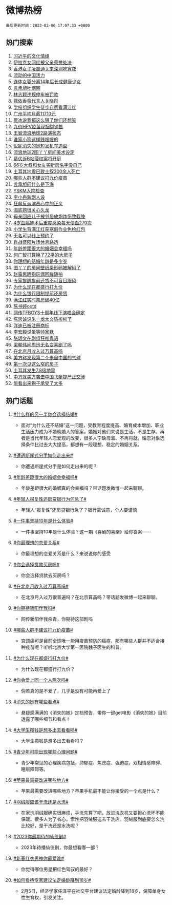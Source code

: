 # 微博热榜

`最后更新时间：2023-02-06 17:07:33 +0800`

## 热门搜索

1. [习近平的文化情缘](https://m.weibo.cn/search?containerid=100103type%3D1%26t%3D10%26q%3D%23%E4%B9%A0%E8%BF%91%E5%B9%B3%E7%9A%84%E6%96%87%E5%8C%96%E6%83%85%E7%BC%98%23&stream_entry_id=51&isnewpage=1&extparam=seat%3D1%26stream_entry_id%3D51%26filter_type%3Drealtimehot%26c_type%3D51%26dgr%3D0%26cate%3D10103%26pos%3D0%26display_time%3D1675674451%26pre_seqid%3D167567445171503134695&luicode=10000011&lfid=106003type%253D25%2526t%253D3%2526disable_hot%253D1%2526filter_type%253Drealtimehot)
1. [伊拉克女网红被父亲荣誉处决](https://m.weibo.cn/search?containerid=100103type%3D1%26t%3D10%26q%3D%23%E4%BC%8A%E6%8B%89%E5%85%8B%E5%A5%B3%E7%BD%91%E7%BA%A2%E8%A2%AB%E7%88%B6%E4%BA%B2%E8%8D%A3%E8%AA%89%E5%A4%84%E5%86%B3%23&stream_entry_id=31&isnewpage=1&extparam=seat%3D1%26filter_type%3Drealtimehot%26q%3D%2523%25E4%25BC%258A%25E6%258B%2589%25E5%2585%258B%25E5%25A5%25B3%25E7%25BD%2591%25E7%25BA%25A2%25E8%25A2%25AB%25E7%2588%25B6%25E4%25BA%25B2%25E8%258D%25A3%25E8%25AA%2589%25E5%25A4%2584%25E5%2586%25B3%2523%26dgr%3D0%26stream_entry_id%3D31%26band_rank%3D1%26flag%3D1%26realpos%3D1%26c_type%3D31%26cate%3D5001%26pos%3D0%26lcate%3D5001%26display_time%3D1675674451%26pre_seqid%3D167567445171503134695&luicode=10000011&lfid=106003type%253D25%2526t%253D3%2526disable_hot%253D1%2526filter_type%253Drealtimehot)
1. [香港女子凌晨通关来深圳吃宵夜](https://m.weibo.cn/search?containerid=100103type%3D1%26t%3D10%26q%3D%23%E9%A6%99%E6%B8%AF%E5%A5%B3%E5%AD%90%E5%87%8C%E6%99%A8%E9%80%9A%E5%85%B3%E6%9D%A5%E6%B7%B1%E5%9C%B3%E5%90%83%E5%AE%B5%E5%A4%9C%23&stream_entry_id=31&isnewpage=1&extparam=seat%3D1%26filter_type%3Drealtimehot%26q%3D%2523%25E9%25A6%2599%25E6%25B8%25AF%25E5%25A5%25B3%25E5%25AD%2590%25E5%2587%258C%25E6%2599%25A8%25E9%2580%259A%25E5%2585%25B3%25E6%259D%25A5%25E6%25B7%25B1%25E5%259C%25B3%25E5%2590%2583%25E5%25AE%25B5%25E5%25A4%259C%2523%26dgr%3D0%26stream_entry_id%3D31%26band_rank%3D2%26flag%3D1%26realpos%3D2%26c_type%3D31%26cate%3D5001%26pos%3D1%26lcate%3D5001%26display_time%3D1675674451%26pre_seqid%3D167567445171503134695&luicode=10000011&lfid=106003type%253D25%2526t%253D3%2526disable_hot%253D1%2526filter_type%253Drealtimehot)
1. [流动的中国活力](https://m.weibo.cn/search?containerid=100103type%3D1%26t%3D10%26q%3D%23%E6%B5%81%E5%8A%A8%E7%9A%84%E4%B8%AD%E5%9B%BD%E6%B4%BB%E5%8A%9B%23&stream_entry_id=31&isnewpage=1&extparam=seat%3D1%26filter_type%3Drealtimehot%26q%3D%2523%25E6%25B5%2581%25E5%258A%25A8%25E7%259A%2584%25E4%25B8%25AD%25E5%259B%25BD%25E6%25B4%25BB%25E5%258A%259B%2523%26dgr%3D0%26stream_entry_id%3D31%26band_rank%3D3%26flag%3D1%26realpos%3D3%26c_type%3D31%26cate%3D5001%26pos%3D2%26lcate%3D5001%26display_time%3D1675674451%26pre_seqid%3D167567445171503134695&luicode=10000011&lfid=106003type%253D25%2526t%253D3%2526disable_hot%253D1%2526filter_type%253Drealtimehot)
1. [连体女婴分离14年后长成健康少女](https://m.weibo.cn/search?containerid=100103type%3D1%26t%3D10%26q%3D%23%E8%BF%9E%E4%BD%93%E5%A5%B3%E5%A9%B4%E5%88%86%E7%A6%BB14%E5%B9%B4%E5%90%8E%E9%95%BF%E6%88%90%E5%81%A5%E5%BA%B7%E5%B0%91%E5%A5%B3%23&stream_entry_id=31&isnewpage=1&extparam=seat%3D1%26filter_type%3Drealtimehot%26q%3D%2523%25E8%25BF%259E%25E4%25BD%2593%25E5%25A5%25B3%25E5%25A9%25B4%25E5%2588%2586%25E7%25A6%25BB14%25E5%25B9%25B4%25E5%2590%258E%25E9%2595%25BF%25E6%2588%2590%25E5%2581%25A5%25E5%25BA%25B7%25E5%25B0%2591%25E5%25A5%25B3%2523%26dgr%3D0%26stream_entry_id%3D31%26band_rank%3D4%26flag%3D2%26realpos%3D4%26c_type%3D31%26cate%3D5001%26pos%3D3%26lcate%3D5001%26display_time%3D1675674451%26pre_seqid%3D167567445171503134695&luicode=10000011&lfid=106003type%253D25%2526t%253D3%2526disable_hot%253D1%2526filter_type%253Drealtimehot)
1. [言承旭吐烟圈](https://m.weibo.cn/search?containerid=100103type%3D1%26t%3D10%26q%3D%23%E8%A8%80%E6%89%BF%E6%97%AD%E5%90%90%E7%83%9F%E5%9C%88%23&stream_entry_id=31&isnewpage=1&extparam=seat%3D1%26filter_type%3Drealtimehot%26q%3D%2523%25E8%25A8%2580%25E6%2589%25BF%25E6%2597%25AD%25E5%2590%2590%25E7%2583%259F%25E5%259C%2588%2523%26dgr%3D0%26stream_entry_id%3D31%26band_rank%3D5%26flag%3D1%26realpos%3D5%26c_type%3D31%26cate%3D5001%26pos%3D4%26lcate%3D5001%26display_time%3D1675674451%26pre_seqid%3D167567445171503134695&luicode=10000011&lfid=106003type%253D25%2526t%253D3%2526disable_hot%253D1%2526filter_type%253Drealtimehot)
1. [林志颖违规停车被罚款](https://m.weibo.cn/search?containerid=100103type%3D1%26t%3D10%26q%3D%23%E6%9E%97%E5%BF%97%E9%A2%96%E8%BF%9D%E8%A7%84%E5%81%9C%E8%BD%A6%E8%A2%AB%E7%BD%9A%E6%AC%BE%23&stream_entry_id=31&isnewpage=1&extparam=seat%3D1%26filter_type%3Drealtimehot%26q%3D%2523%25E6%259E%2597%25E5%25BF%2597%25E9%25A2%2596%25E8%25BF%259D%25E8%25A7%2584%25E5%2581%259C%25E8%25BD%25A6%25E8%25A2%25AB%25E7%25BD%259A%25E6%25AC%25BE%2523%26dgr%3D0%26stream_entry_id%3D31%26band_rank%3D6%26flag%3D2%26realpos%3D6%26c_type%3D31%26cate%3D5001%26pos%3D5%26lcate%3D5001%26display_time%3D1675674451%26pre_seqid%3D167567445171503134695&luicode=10000011&lfid=106003type%253D25%2526t%253D3%2526disable_hot%253D1%2526filter_type%253Drealtimehot)
1. [蔻依香氛代言人关晓彤](https://m.weibo.cn/search?containerid=100103type%3D1%26t%3D10%26q%3D%23%E8%94%BB%E4%BE%9D%E9%A6%99%E6%B0%9B%E4%BB%A3%E8%A8%80%E4%BA%BA%E5%85%B3%E6%99%93%E5%BD%A4%23&stream_entry_id=31&isnewpage=1&extparam=seat%3D1%26filter_type%3Drealtimehot%26adid%3D179629%26q%3D%2523%25E8%2594%25BB%25E4%25BE%259D%25E9%25A6%2599%25E6%25B0%259B%25E4%25BB%25A3%25E8%25A8%2580%25E4%25BA%25BA%25E5%2585%25B3%25E6%2599%2593%25E5%25BD%25A4%2523%26dgr%3D0%26stream_entry_id%3D31%26band_rank%3D7%26topic_ad%3D1%26c_type%3D31%26cate%3D5001%26pos%3D6%26lcate%3D5001%26display_time%3D1675674451%26pre_seqid%3D167567445171503134695&luicode=10000011&lfid=106003type%253D25%2526t%253D3%2526disable_hot%253D1%2526filter_type%253Drealtimehot)
1. [学校组织学生徒步自费看满江红](https://m.weibo.cn/search?containerid=100103type%3D1%26t%3D10%26q%3D%23%E5%AD%A6%E6%A0%A1%E7%BB%84%E7%BB%87%E5%AD%A6%E7%94%9F%E5%BE%92%E6%AD%A5%E8%87%AA%E8%B4%B9%E7%9C%8B%E6%BB%A1%E6%B1%9F%E7%BA%A2%23&stream_entry_id=31&isnewpage=1&extparam=seat%3D1%26filter_type%3Drealtimehot%26q%3D%2523%25E5%25AD%25A6%25E6%25A0%25A1%25E7%25BB%2584%25E7%25BB%2587%25E5%25AD%25A6%25E7%2594%259F%25E5%25BE%2592%25E6%25AD%25A5%25E8%2587%25AA%25E8%25B4%25B9%25E7%259C%258B%25E6%25BB%25A1%25E6%25B1%259F%25E7%25BA%25A2%2523%26dgr%3D0%26stream_entry_id%3D31%26band_rank%3D7%26flag%3D0%26realpos%3D7%26c_type%3D31%26cate%3D5001%26pos%3D7%26lcate%3D5001%26display_time%3D1675674451%26pre_seqid%3D167567445171503134695&luicode=10000011&lfid=106003type%253D25%2526t%253D3%2526disable_hot%253D1%2526filter_type%253Drealtimehot)
1. [广州平均月薪11710元](https://m.weibo.cn/search?containerid=100103type%3D1%26t%3D10%26q%3D%23%E5%B9%BF%E5%B7%9E%E5%B9%B3%E5%9D%87%E6%9C%88%E8%96%AA11710%E5%85%83%23&stream_entry_id=31&isnewpage=1&extparam=seat%3D1%26filter_type%3Drealtimehot%26q%3D%2523%25E5%25B9%25BF%25E5%25B7%259E%25E5%25B9%25B3%25E5%259D%2587%25E6%259C%2588%25E8%2596%25AA11710%25E5%2585%2583%2523%26dgr%3D0%26stream_entry_id%3D31%26band_rank%3D8%26flag%3D0%26realpos%3D8%26c_type%3D31%26cate%3D5001%26pos%3D8%26lcate%3D5001%26display_time%3D1675674451%26pre_seqid%3D167567445171503134695&luicode=10000011&lfid=106003type%253D25%2526t%253D3%2526disable_hot%253D1%2526filter_type%253Drealtimehot)
1. [贾冰说我都这么狠了你们还想笑](https://m.weibo.cn/search?containerid=100103type%3D1%26t%3D10%26q%3D%23%E8%B4%BE%E5%86%B0%E8%AF%B4%E6%88%91%E9%83%BD%E8%BF%99%E4%B9%88%E7%8B%A0%E4%BA%86%E4%BD%A0%E4%BB%AC%E8%BF%98%E6%83%B3%E7%AC%91%23&stream_entry_id=31&isnewpage=1&extparam=seat%3D1%26filter_type%3Drealtimehot%26q%3D%2523%25E8%25B4%25BE%25E5%2586%25B0%25E8%25AF%25B4%25E6%2588%2591%25E9%2583%25BD%25E8%25BF%2599%25E4%25B9%2588%25E7%258B%25A0%25E4%25BA%2586%25E4%25BD%25A0%25E4%25BB%25AC%25E8%25BF%2598%25E6%2583%25B3%25E7%25AC%2591%2523%26dgr%3D0%26stream_entry_id%3D31%26band_rank%3D9%26flag%3D0%26realpos%3D9%26c_type%3D31%26cate%3D5001%26pos%3D9%26lcate%3D5001%26display_time%3D1675674451%26pre_seqid%3D167567445171503134695&luicode=10000011&lfid=106003type%253D25%2526t%253D3%2526disable_hot%253D1%2526filter_type%253Drealtimehot)
1. [九价HPV疫苗现捆绑销售](https://m.weibo.cn/search?containerid=100103type%3D1%26t%3D10%26q%3D%23%E4%B9%9D%E4%BB%B7HPV%E7%96%AB%E8%8B%97%E7%8E%B0%E6%8D%86%E7%BB%91%E9%94%80%E5%94%AE%23&stream_entry_id=31&isnewpage=1&extparam=seat%3D1%26filter_type%3Drealtimehot%26q%3D%2523%25E4%25B9%259D%25E4%25BB%25B7HPV%25E7%2596%25AB%25E8%258B%2597%25E7%258E%25B0%25E6%258D%2586%25E7%25BB%2591%25E9%2594%2580%25E5%2594%25AE%2523%26dgr%3D0%26stream_entry_id%3D31%26band_rank%3D10%26flag%3D2%26realpos%3D10%26c_type%3D31%26cate%3D5001%26pos%3D10%26lcate%3D5001%26display_time%3D1675674451%26pre_seqid%3D167567445171503134695&luicode=10000011&lfid=106003type%253D25%2526t%253D3%2526disable_hot%253D1%2526filter_type%253Drealtimehot)
1. [王智流浪地球2路演状态](https://m.weibo.cn/search?containerid=100103type%3D1%26t%3D10%26q%3D%23%E7%8E%8B%E6%99%BA%E6%B5%81%E6%B5%AA%E5%9C%B0%E7%90%832%E8%B7%AF%E6%BC%94%E7%8A%B6%E6%80%81%23&stream_entry_id=31&isnewpage=1&extparam=seat%3D1%26filter_type%3Drealtimehot%26q%3D%2523%25E7%258E%258B%25E6%2599%25BA%25E6%25B5%2581%25E6%25B5%25AA%25E5%259C%25B0%25E7%2590%25832%25E8%25B7%25AF%25E6%25BC%2594%25E7%258A%25B6%25E6%2580%2581%2523%26dgr%3D0%26stream_entry_id%3D31%26band_rank%3D11%26flag%3D1%26realpos%3D11%26c_type%3D31%26cate%3D5001%26pos%3D11%26lcate%3D5001%26display_time%3D1675674451%26pre_seqid%3D167567445171503134695&luicode=10000011&lfid=106003type%253D25%2526t%253D3%2526disable_hot%253D1%2526filter_type%253Drealtimehot)
1. [谁家小狗这样贱嗖嗖的](https://m.weibo.cn/search?containerid=100103type%3D1%26t%3D10%26q%3D%23%E8%B0%81%E5%AE%B6%E5%B0%8F%E7%8B%97%E8%BF%99%E6%A0%B7%E8%B4%B1%E5%97%96%E5%97%96%E7%9A%84%23&stream_entry_id=31&isnewpage=1&extparam=seat%3D1%26filter_type%3Drealtimehot%26q%3D%2523%25E8%25B0%2581%25E5%25AE%25B6%25E5%25B0%258F%25E7%258B%2597%25E8%25BF%2599%25E6%25A0%25B7%25E8%25B4%25B1%25E5%2597%2596%25E5%2597%2596%25E7%259A%2584%2523%26dgr%3D0%26stream_entry_id%3D31%26band_rank%3D12%26flag%3D1%26realpos%3D12%26c_type%3D31%26cate%3D5001%26pos%3D12%26lcate%3D5001%26display_time%3D1675674451%26pre_seqid%3D167567445171503134695&luicode=10000011&lfid=106003type%253D25%2526t%253D3%2526disable_hot%253D1%2526filter_type%253Drealtimehot)
1. [倪妮消失的她短发机车造型](https://m.weibo.cn/search?containerid=100103type%3D1%26t%3D10%26q%3D%23%E5%80%AA%E5%A6%AE%E6%B6%88%E5%A4%B1%E7%9A%84%E5%A5%B9%E7%9F%AD%E5%8F%91%E6%9C%BA%E8%BD%A6%E9%80%A0%E5%9E%8B%23&stream_entry_id=31&isnewpage=1&extparam=seat%3D1%26filter_type%3Drealtimehot%26q%3D%2523%25E5%2580%25AA%25E5%25A6%25AE%25E6%25B6%2588%25E5%25A4%25B1%25E7%259A%2584%25E5%25A5%25B9%25E7%259F%25AD%25E5%258F%2591%25E6%259C%25BA%25E8%25BD%25A6%25E9%2580%25A0%25E5%259E%258B%2523%26dgr%3D0%26stream_entry_id%3D31%26band_rank%3D13%26flag%3D0%26realpos%3D13%26c_type%3D31%26cate%3D5001%26pos%3D13%26lcate%3D5001%26display_time%3D1675674451%26pre_seqid%3D167567445171503134695&luicode=10000011&lfid=106003type%253D25%2526t%253D3%2526disable_hot%253D1%2526filter_type%253Drealtimehot)
1. [流浪地球2图丫丫房间美术设定](https://m.weibo.cn/search?containerid=100103type%3D1%26t%3D10%26q%3D%23%E6%B5%81%E6%B5%AA%E5%9C%B0%E7%90%832%E5%9B%BE%E4%B8%AB%E4%B8%AB%E6%88%BF%E9%97%B4%E7%BE%8E%E6%9C%AF%E8%AE%BE%E5%AE%9A%23&stream_entry_id=31&isnewpage=1&extparam=seat%3D1%26filter_type%3Drealtimehot%26q%3D%2523%25E6%25B5%2581%25E6%25B5%25AA%25E5%259C%25B0%25E7%2590%25832%25E5%259B%25BE%25E4%25B8%25AB%25E4%25B8%25AB%25E6%2588%25BF%25E9%2597%25B4%25E7%25BE%258E%25E6%259C%25AF%25E8%25AE%25BE%25E5%25AE%259A%2523%26dgr%3D0%26stream_entry_id%3D31%26band_rank%3D14%26flag%3D1%26realpos%3D14%26c_type%3D31%26cate%3D5001%26pos%3D14%26lcate%3D5001%26display_time%3D1675674451%26pre_seqid%3D167567445171503134695&luicode=10000011&lfid=106003type%253D25%2526t%253D3%2526disable_hot%253D1%2526filter_type%253Drealtimehot)
1. [葛优诉B站侵权案将开庭](https://m.weibo.cn/search?containerid=100103type%3D1%26t%3D10%26q%3D%23%E8%91%9B%E4%BC%98%E8%AF%89B%E7%AB%99%E4%BE%B5%E6%9D%83%E6%A1%88%E5%B0%86%E5%BC%80%E5%BA%AD%23&stream_entry_id=31&isnewpage=1&extparam=seat%3D1%26filter_type%3Drealtimehot%26q%3D%2523%25E8%2591%259B%25E4%25BC%2598%25E8%25AF%2589B%25E7%25AB%2599%25E4%25BE%25B5%25E6%259D%2583%25E6%25A1%2588%25E5%25B0%2586%25E5%25BC%2580%25E5%25BA%25AD%2523%26dgr%3D0%26stream_entry_id%3D31%26band_rank%3D15%26flag%3D1%26realpos%3D15%26c_type%3D31%26cate%3D5001%26pos%3D15%26lcate%3D5001%26display_time%3D1675674451%26pre_seqid%3D167567445171503134695&luicode=10000011&lfid=106003type%253D25%2526t%253D3%2526disable_hot%253D1%2526filter_type%253Drealtimehot)
1. [66岁大叔和女友买新房名字没自己](https://m.weibo.cn/search?containerid=100103type%3D1%26t%3D10%26q%3D%2366%E5%B2%81%E5%A4%A7%E5%8F%94%E5%92%8C%E5%A5%B3%E5%8F%8B%E4%B9%B0%E6%96%B0%E6%88%BF%E5%90%8D%E5%AD%97%E6%B2%A1%E8%87%AA%E5%B7%B1%23&stream_entry_id=31&isnewpage=1&extparam=seat%3D1%26filter_type%3Drealtimehot%26q%3D%252366%25E5%25B2%2581%25E5%25A4%25A7%25E5%258F%2594%25E5%2592%258C%25E5%25A5%25B3%25E5%258F%258B%25E4%25B9%25B0%25E6%2596%25B0%25E6%2588%25BF%25E5%2590%258D%25E5%25AD%2597%25E6%25B2%25A1%25E8%2587%25AA%25E5%25B7%25B1%2523%26dgr%3D0%26stream_entry_id%3D31%26band_rank%3D16%26flag%3D0%26realpos%3D16%26c_type%3D31%26cate%3D5001%26pos%3D16%26lcate%3D5001%26display_time%3D1675674451%26pre_seqid%3D167567445171503134695&luicode=10000011&lfid=106003type%253D25%2526t%253D3%2526disable_hot%253D1%2526filter_type%253Drealtimehot)
1. [土耳其地震已致土叙300余人死亡](https://m.weibo.cn/search?containerid=100103type%3D1%26t%3D10%26q%3D%23%E5%9C%9F%E8%80%B3%E5%85%B6%E5%9C%B0%E9%9C%87%E5%B7%B2%E8%87%B4%E5%9C%9F%E5%8F%99300%E4%BD%99%E4%BA%BA%E6%AD%BB%E4%BA%A1%23&stream_entry_id=31&isnewpage=1&extparam=seat%3D1%26filter_type%3Drealtimehot%26q%3D%2523%25E5%259C%259F%25E8%2580%25B3%25E5%2585%25B6%25E5%259C%25B0%25E9%259C%2587%25E5%25B7%25B2%25E8%2587%25B4%25E5%259C%259F%25E5%258F%2599300%25E4%25BD%2599%25E4%25BA%25BA%25E6%25AD%25BB%25E4%25BA%25A1%2523%26dgr%3D0%26stream_entry_id%3D31%26band_rank%3D17%26flag%3D1%26realpos%3D17%26c_type%3D31%26cate%3D5001%26pos%3D17%26lcate%3D5001%26display_time%3D1675674451%26pre_seqid%3D167567445171503134695&luicode=10000011&lfid=106003type%253D25%2526t%253D3%2526disable_hot%253D1%2526filter_type%253Drealtimehot)
1. [哪些人群不建议打九价疫苗](https://m.weibo.cn/search?containerid=100103type%3D1%26t%3D10%26q%3D%23%E5%93%AA%E4%BA%9B%E4%BA%BA%E7%BE%A4%E4%B8%8D%E5%BB%BA%E8%AE%AE%E6%89%93%E4%B9%9D%E4%BB%B7%E7%96%AB%E8%8B%97%23&stream_entry_id=31&isnewpage=1&extparam=seat%3D1%26filter_type%3Drealtimehot%26q%3D%2523%25E5%2593%25AA%25E4%25BA%259B%25E4%25BA%25BA%25E7%25BE%25A4%25E4%25B8%258D%25E5%25BB%25BA%25E8%25AE%25AE%25E6%2589%2593%25E4%25B9%259D%25E4%25BB%25B7%25E7%2596%25AB%25E8%258B%2597%2523%26dgr%3D0%26stream_entry_id%3D31%26band_rank%3D18%26flag%3D0%26realpos%3D18%26c_type%3D31%26cate%3D5001%26pos%3D18%26lcate%3D5001%26display_time%3D1675674451%26pre_seqid%3D167567445171503134695&luicode=10000011&lfid=106003type%253D25%2526t%253D3%2526disable_hot%253D1%2526filter_type%253Drealtimehot)
1. [言承旭问什么是下海](https://m.weibo.cn/search?containerid=100103type%3D1%26t%3D10%26q%3D%23%E8%A8%80%E6%89%BF%E6%97%AD%E9%97%AE%E4%BB%80%E4%B9%88%E6%98%AF%E4%B8%8B%E6%B5%B7%23&stream_entry_id=31&isnewpage=1&extparam=seat%3D1%26filter_type%3Drealtimehot%26q%3D%2523%25E8%25A8%2580%25E6%2589%25BF%25E6%2597%25AD%25E9%2597%25AE%25E4%25BB%2580%25E4%25B9%2588%25E6%2598%25AF%25E4%25B8%258B%25E6%25B5%25B7%2523%26dgr%3D0%26stream_entry_id%3D31%26band_rank%3D19%26flag%3D1%26realpos%3D19%26c_type%3D31%26cate%3D5001%26pos%3D19%26lcate%3D5001%26display_time%3D1675674451%26pre_seqid%3D167567445171503134695&luicode=10000011&lfid=106003type%253D25%2526t%253D3%2526disable_hot%253D1%2526filter_type%253Drealtimehot)
1. [YSKM入院检查](https://m.weibo.cn/search?containerid=100103type%3D1%26t%3D10%26q%3D%23YSKM%E5%85%A5%E9%99%A2%E6%A3%80%E6%9F%A5%23&stream_entry_id=31&isnewpage=1&extparam=seat%3D1%26filter_type%3Drealtimehot%26q%3D%2523YSKM%25E5%2585%25A5%25E9%2599%25A2%25E6%25A3%2580%25E6%259F%25A5%2523%26dgr%3D0%26stream_entry_id%3D31%26band_rank%3D20%26flag%3D1%26realpos%3D20%26c_type%3D31%26cate%3D5001%26pos%3D20%26lcate%3D5001%26display_time%3D1675674451%26pre_seqid%3D167567445171503134695&luicode=10000011&lfid=106003type%253D25%2526t%253D3%2526disable_hot%253D1%2526filter_type%253Drealtimehot)
1. [李小冉新剧人设](https://m.weibo.cn/search?containerid=100103type%3D1%26t%3D10%26q%3D%23%E6%9D%8E%E5%B0%8F%E5%86%89%E6%96%B0%E5%89%A7%E4%BA%BA%E8%AE%BE%23&stream_entry_id=31&isnewpage=1&extparam=seat%3D1%26filter_type%3Drealtimehot%26q%3D%2523%25E6%259D%258E%25E5%25B0%258F%25E5%2586%2589%25E6%2596%25B0%25E5%2589%25A7%25E4%25BA%25BA%25E8%25AE%25BE%2523%26dgr%3D0%26stream_entry_id%3D31%26band_rank%3D21%26flag%3D1%26realpos%3D21%26c_type%3D31%26cate%3D5001%26pos%3D21%26lcate%3D5001%26display_time%3D1675674451%26pre_seqid%3D167567445171503134695&luicode=10000011&lfid=106003type%253D25%2526t%253D3%2526disable_hot%253D1%2526filter_type%253Drealtimehot)
1. [狂飙反派演员心中的正义](https://m.weibo.cn/search?containerid=100103type%3D1%26t%3D10%26q%3D%23%E7%8B%82%E9%A3%99%E5%8F%8D%E6%B4%BE%E6%BC%94%E5%91%98%E5%BF%83%E4%B8%AD%E7%9A%84%E6%AD%A3%E4%B9%89%23&stream_entry_id=31&isnewpage=1&extparam=seat%3D1%26filter_type%3Drealtimehot%26q%3D%2523%25E7%258B%2582%25E9%25A3%2599%25E5%258F%258D%25E6%25B4%25BE%25E6%25BC%2594%25E5%2591%2598%25E5%25BF%2583%25E4%25B8%25AD%25E7%259A%2584%25E6%25AD%25A3%25E4%25B9%2589%2523%26dgr%3D0%26stream_entry_id%3D31%26band_rank%3D22%26flag%3D1%26realpos%3D22%26c_type%3D31%26cate%3D5001%26pos%3D22%26lcate%3D5001%26display_time%3D1675674451%26pre_seqid%3D167567445171503134695&luicode=10000011&lfid=106003type%253D25%2526t%253D3%2526disable_hot%253D1%2526filter_type%253Drealtimehot)
1. [海底捞很关心久龙](https://m.weibo.cn/search?containerid=100103type%3D1%26t%3D10%26q%3D%23%E6%B5%B7%E5%BA%95%E6%8D%9E%E5%BE%88%E5%85%B3%E5%BF%83%E4%B9%85%E9%BE%99%23&stream_entry_id=31&isnewpage=1&extparam=seat%3D1%26filter_type%3Drealtimehot%26q%3D%2523%25E6%25B5%25B7%25E5%25BA%2595%25E6%258D%259E%25E5%25BE%2588%25E5%2585%25B3%25E5%25BF%2583%25E4%25B9%2585%25E9%25BE%2599%2523%26dgr%3D0%26stream_entry_id%3D31%26band_rank%3D23%26flag%3D0%26realpos%3D23%26c_type%3D31%26cate%3D5001%26pos%3D23%26lcate%3D5001%26display_time%3D1675674451%26pre_seqid%3D167567445171503134695&luicode=10000011&lfid=106003type%253D25%2526t%253D3%2526disable_hot%253D1%2526filter_type%253Drealtimehot)
1. [母亲回应儿子被邻居放炮炸伤致截肢](https://m.weibo.cn/search?containerid=100103type%3D1%26t%3D10%26q%3D%23%E6%AF%8D%E4%BA%B2%E5%9B%9E%E5%BA%94%E5%84%BF%E5%AD%90%E8%A2%AB%E9%82%BB%E5%B1%85%E6%94%BE%E7%82%AE%E7%82%B8%E4%BC%A4%E8%87%B4%E6%88%AA%E8%82%A2%23&stream_entry_id=31&isnewpage=1&extparam=seat%3D1%26filter_type%3Drealtimehot%26q%3D%2523%25E6%25AF%258D%25E4%25BA%25B2%25E5%259B%259E%25E5%25BA%2594%25E5%2584%25BF%25E5%25AD%2590%25E8%25A2%25AB%25E9%2582%25BB%25E5%25B1%2585%25E6%2594%25BE%25E7%2582%25AE%25E7%2582%25B8%25E4%25BC%25A4%25E8%2587%25B4%25E6%2588%25AA%25E8%2582%25A2%2523%26dgr%3D0%26stream_entry_id%3D31%26band_rank%3D24%26flag%3D2%26realpos%3D24%26c_type%3D31%26cate%3D5001%26pos%3D24%26lcate%3D5001%26display_time%3D1675674451%26pre_seqid%3D167567445171503134695&luicode=10000011&lfid=106003type%253D25%2526t%253D3%2526disable_hot%253D1%2526filter_type%253Drealtimehot)
1. [4岁血癌娃术后重度感染每天便血270次](https://m.weibo.cn/search?containerid=100103type%3D1%26t%3D10%26q%3D%234%E5%B2%81%E8%A1%80%E7%99%8C%E5%A8%83%E6%9C%AF%E5%90%8E%E9%87%8D%E5%BA%A6%E6%84%9F%E6%9F%93%E6%AF%8F%E5%A4%A9%E4%BE%BF%E8%A1%80270%E6%AC%A1%23&stream_entry_id=31&isnewpage=1&extparam=seat%3D1%26filter_type%3Drealtimehot%26q%3D%25234%25E5%25B2%2581%25E8%25A1%2580%25E7%2599%258C%25E5%25A8%2583%25E6%259C%25AF%25E5%2590%258E%25E9%2587%258D%25E5%25BA%25A6%25E6%2584%259F%25E6%259F%2593%25E6%25AF%258F%25E5%25A4%25A9%25E4%25BE%25BF%25E8%25A1%2580270%25E6%25AC%25A1%2523%26dgr%3D0%26stream_entry_id%3D31%26band_rank%3D25%26flag%3D0%26realpos%3D25%26c_type%3D31%26cate%3D5001%26pos%3D25%26lcate%3D5001%26display_time%3D1675674451%26pre_seqid%3D167567445171503134695&luicode=10000011&lfid=106003type%253D25%2526t%253D3%2526disable_hot%253D1%2526filter_type%253Drealtimehot)
1. [小学生背满江红获寒假作业免检红包](https://m.weibo.cn/search?containerid=100103type%3D1%26t%3D10%26q%3D%23%E5%B0%8F%E5%AD%A6%E7%94%9F%E8%83%8C%E6%BB%A1%E6%B1%9F%E7%BA%A2%E8%8E%B7%E5%AF%92%E5%81%87%E4%BD%9C%E4%B8%9A%E5%85%8D%E6%A3%80%E7%BA%A2%E5%8C%85%23&stream_entry_id=31&isnewpage=1&extparam=seat%3D1%26filter_type%3Drealtimehot%26q%3D%2523%25E5%25B0%258F%25E5%25AD%25A6%25E7%2594%259F%25E8%2583%258C%25E6%25BB%25A1%25E6%25B1%259F%25E7%25BA%25A2%25E8%258E%25B7%25E5%25AF%2592%25E5%2581%2587%25E4%25BD%259C%25E4%25B8%259A%25E5%2585%258D%25E6%25A3%2580%25E7%25BA%25A2%25E5%258C%2585%2523%26dgr%3D0%26stream_entry_id%3D31%26band_rank%3D26%26flag%3D1%26realpos%3D26%26c_type%3D31%26cate%3D5001%26pos%3D26%26lcate%3D5001%26display_time%3D1675674451%26pre_seqid%3D167567445171503134695&luicode=10000011&lfid=106003type%253D25%2526t%253D3%2526disable_hot%253D1%2526filter_type%253Drealtimehot)
1. [无名可以线上预约了](https://m.weibo.cn/search?containerid=100103type%3D1%26t%3D10%26q%3D%23%E6%97%A0%E5%90%8D%E5%8F%AF%E4%BB%A5%E7%BA%BF%E4%B8%8A%E9%A2%84%E7%BA%A6%E4%BA%86%23&stream_entry_id=31&isnewpage=1&extparam=seat%3D1%26filter_type%3Drealtimehot%26q%3D%2523%25E6%2597%25A0%25E5%2590%258D%25E5%258F%25AF%25E4%25BB%25A5%25E7%25BA%25BF%25E4%25B8%258A%25E9%25A2%2584%25E7%25BA%25A6%25E4%25BA%2586%2523%26dgr%3D0%26stream_entry_id%3D31%26band_rank%3D27%26flag%3D1%26realpos%3D27%26c_type%3D31%26cate%3D5001%26pos%3D27%26lcate%3D5001%26display_time%3D1675674451%26pre_seqid%3D167567445171503134695&luicode=10000011&lfid=106003type%253D25%2526t%253D3%2526disable_hot%253D1%2526filter_type%253Drealtimehot)
1. [肖战盛阳片场休息路透](https://m.weibo.cn/search?containerid=100103type%3D1%26t%3D10%26q%3D%23%E8%82%96%E6%88%98%E7%9B%9B%E9%98%B3%E7%89%87%E5%9C%BA%E4%BC%91%E6%81%AF%E8%B7%AF%E9%80%8F%23&stream_entry_id=31&isnewpage=1&extparam=seat%3D1%26filter_type%3Drealtimehot%26q%3D%2523%25E8%2582%2596%25E6%2588%2598%25E7%259B%259B%25E9%2598%25B3%25E7%2589%2587%25E5%259C%25BA%25E4%25BC%2591%25E6%2581%25AF%25E8%25B7%25AF%25E9%2580%258F%2523%26dgr%3D0%26stream_entry_id%3D31%26band_rank%3D28%26flag%3D1%26realpos%3D28%26c_type%3D31%26cate%3D5001%26pos%3D28%26lcate%3D5001%26display_time%3D1675674451%26pre_seqid%3D167567445171503134695&luicode=10000011&lfid=106003type%253D25%2526t%253D3%2526disable_hot%253D1%2526filter_type%253Drealtimehot)
1. [年龄差距很大的婚姻会幸福吗](https://m.weibo.cn/search?containerid=100103type%3D1%26t%3D10%26q%3D%23%E5%B9%B4%E9%BE%84%E5%B7%AE%E8%B7%9D%E5%BE%88%E5%A4%A7%E7%9A%84%E5%A9%9A%E5%A7%BB%E4%BC%9A%E5%B9%B8%E7%A6%8F%E5%90%97%23&stream_entry_id=31&isnewpage=1&extparam=seat%3D1%26filter_type%3Drealtimehot%26q%3D%2523%25E5%25B9%25B4%25E9%25BE%2584%25E5%25B7%25AE%25E8%25B7%259D%25E5%25BE%2588%25E5%25A4%25A7%25E7%259A%2584%25E5%25A9%259A%25E5%25A7%25BB%25E4%25BC%259A%25E5%25B9%25B8%25E7%25A6%258F%25E5%2590%2597%2523%26dgr%3D0%26stream_entry_id%3D31%26band_rank%3D29%26flag%3D1%26realpos%3D29%26c_type%3D31%26cate%3D5001%26pos%3D29%26lcate%3D5001%26display_time%3D1675674451%26pre_seqid%3D167567445171503134695&luicode=10000011&lfid=106003type%253D25%2526t%253D3%2526disable_hot%253D1%2526filter_type%253Drealtimehot)
1. [何广智打算换了72平的大房子](https://m.weibo.cn/search?containerid=100103type%3D1%26t%3D10%26q%3D%23%E4%BD%95%E5%B9%BF%E6%99%BA%E6%89%93%E7%AE%97%E6%8D%A2%E4%BA%8672%E5%B9%B3%E7%9A%84%E5%A4%A7%E6%88%BF%E5%AD%90%23&stream_entry_id=31&isnewpage=1&extparam=seat%3D1%26filter_type%3Drealtimehot%26q%3D%2523%25E4%25BD%2595%25E5%25B9%25BF%25E6%2599%25BA%25E6%2589%2593%25E7%25AE%2597%25E6%258D%25A2%25E4%25BA%258672%25E5%25B9%25B3%25E7%259A%2584%25E5%25A4%25A7%25E6%2588%25BF%25E5%25AD%2590%2523%26dgr%3D0%26stream_entry_id%3D31%26band_rank%3D30%26flag%3D0%26realpos%3D30%26c_type%3D31%26cate%3D5001%26pos%3D30%26lcate%3D5001%26display_time%3D1675674451%26pre_seqid%3D167567445171503134695&luicode=10000011&lfid=106003type%253D25%2526t%253D3%2526disable_hot%253D1%2526filter_type%253Drealtimehot)
1. [你理想的结婚年龄是多少岁](https://m.weibo.cn/search?containerid=100103type%3D1%26t%3D10%26q%3D%23%E4%BD%A0%E7%90%86%E6%83%B3%E7%9A%84%E7%BB%93%E5%A9%9A%E5%B9%B4%E9%BE%84%E6%98%AF%E5%A4%9A%E5%B0%91%E5%B2%81%23&stream_entry_id=31&isnewpage=1&extparam=seat%3D1%26filter_type%3Drealtimehot%26q%3D%2523%25E4%25BD%25A0%25E7%2590%2586%25E6%2583%25B3%25E7%259A%2584%25E7%25BB%2593%25E5%25A9%259A%25E5%25B9%25B4%25E9%25BE%2584%25E6%2598%25AF%25E5%25A4%259A%25E5%25B0%2591%25E5%25B2%2581%2523%26dgr%3D0%26stream_entry_id%3D31%26band_rank%3D31%26flag%3D1%26realpos%3D31%26c_type%3D31%26cate%3D5001%26pos%3D31%26lcate%3D5001%26display_time%3D1675674451%26pre_seqid%3D167567445171503134695&luicode=10000011&lfid=106003type%253D25%2526t%253D3%2526disable_hot%253D1%2526filter_type%253Drealtimehot)
1. [图丫丫的房间壁纸条形码被解码了](https://m.weibo.cn/search?containerid=100103type%3D1%26t%3D10%26q%3D%23%E5%9B%BE%E4%B8%AB%E4%B8%AB%E7%9A%84%E6%88%BF%E9%97%B4%E5%A3%81%E7%BA%B8%E6%9D%A1%E5%BD%A2%E7%A0%81%E8%A2%AB%E8%A7%A3%E7%A0%81%E4%BA%86%23&stream_entry_id=31&isnewpage=1&extparam=seat%3D1%26filter_type%3Drealtimehot%26q%3D%2523%25E5%259B%25BE%25E4%25B8%25AB%25E4%25B8%25AB%25E7%259A%2584%25E6%2588%25BF%25E9%2597%25B4%25E5%25A3%2581%25E7%25BA%25B8%25E6%259D%25A1%25E5%25BD%25A2%25E7%25A0%2581%25E8%25A2%25AB%25E8%25A7%25A3%25E7%25A0%2581%25E4%25BA%2586%2523%26dgr%3D0%26stream_entry_id%3D31%26band_rank%3D32%26flag%3D0%26realpos%3D32%26c_type%3D31%26cate%3D5001%26pos%3D32%26lcate%3D5001%26display_time%3D1675674451%26pre_seqid%3D167567445171503134695&luicode=10000011&lfid=106003type%253D25%2526t%253D3%2526disable_hot%253D1%2526filter_type%253Drealtimehot)
1. [赵露思晒抱玩偶回眸随拍](https://m.weibo.cn/search?containerid=100103type%3D1%26t%3D10%26q%3D%23%E8%B5%B5%E9%9C%B2%E6%80%9D%E6%99%92%E6%8A%B1%E7%8E%A9%E5%81%B6%E5%9B%9E%E7%9C%B8%E9%9A%8F%E6%8B%8D%23&stream_entry_id=31&isnewpage=1&extparam=seat%3D1%26filter_type%3Drealtimehot%26q%3D%2523%25E8%25B5%25B5%25E9%259C%25B2%25E6%2580%259D%25E6%2599%2592%25E6%258A%25B1%25E7%258E%25A9%25E5%2581%25B6%25E5%259B%259E%25E7%259C%25B8%25E9%259A%258F%25E6%258B%258D%2523%26dgr%3D0%26stream_entry_id%3D31%26band_rank%3D33%26flag%3D1%26realpos%3D33%26c_type%3D31%26cate%3D5001%26pos%3D33%26lcate%3D5001%26display_time%3D1675674451%26pre_seqid%3D167567445171503134695&luicode=10000011&lfid=106003type%253D25%2526t%253D3%2526disable_hot%253D1%2526filter_type%253Drealtimehot)
1. [专家提醒提前还贷不可盲目跟风](https://m.weibo.cn/search?containerid=100103type%3D1%26t%3D10%26q%3D%23%E4%B8%93%E5%AE%B6%E6%8F%90%E9%86%92%E6%8F%90%E5%89%8D%E8%BF%98%E8%B4%B7%E4%B8%8D%E5%8F%AF%E7%9B%B2%E7%9B%AE%E8%B7%9F%E9%A3%8E%23&stream_entry_id=31&isnewpage=1&extparam=seat%3D1%26filter_type%3Drealtimehot%26q%3D%2523%25E4%25B8%2593%25E5%25AE%25B6%25E6%258F%2590%25E9%2586%2592%25E6%258F%2590%25E5%2589%258D%25E8%25BF%2598%25E8%25B4%25B7%25E4%25B8%258D%25E5%258F%25AF%25E7%259B%25B2%25E7%259B%25AE%25E8%25B7%259F%25E9%25A3%258E%2523%26dgr%3D0%26stream_entry_id%3D31%26band_rank%3D34%26flag%3D1%26realpos%3D34%26c_type%3D31%26cate%3D5001%26pos%3D34%26lcate%3D5001%26display_time%3D1675674451%26pre_seqid%3D167567445171503134695&luicode=10000011&lfid=106003type%253D25%2526t%253D3%2526disable_hot%253D1%2526filter_type%253Drealtimehot)
1. [为什么现在都盛行打九价](https://m.weibo.cn/search?containerid=100103type%3D1%26t%3D10%26q%3D%23%E4%B8%BA%E4%BB%80%E4%B9%88%E7%8E%B0%E5%9C%A8%E9%83%BD%E7%9B%9B%E8%A1%8C%E6%89%93%E4%B9%9D%E4%BB%B7%23&stream_entry_id=31&isnewpage=1&extparam=seat%3D1%26filter_type%3Drealtimehot%26q%3D%2523%25E4%25B8%25BA%25E4%25BB%2580%25E4%25B9%2588%25E7%258E%25B0%25E5%259C%25A8%25E9%2583%25BD%25E7%259B%259B%25E8%25A1%258C%25E6%2589%2593%25E4%25B9%259D%25E4%25BB%25B7%2523%26dgr%3D0%26stream_entry_id%3D31%26band_rank%3D35%26flag%3D0%26realpos%3D35%26c_type%3D31%26cate%3D5001%26pos%3D35%26lcate%3D5001%26display_time%3D1675674451%26pre_seqid%3D167567445171503134695&luicode=10000011&lfid=106003type%253D25%2526t%253D3%2526disable_hot%253D1%2526filter_type%253Drealtimehot)
1. [为什么银行限制提前还房贷](https://m.weibo.cn/search?containerid=100103type%3D1%26t%3D10%26q%3D%23%E4%B8%BA%E4%BB%80%E4%B9%88%E9%93%B6%E8%A1%8C%E9%99%90%E5%88%B6%E6%8F%90%E5%89%8D%E8%BF%98%E6%88%BF%E8%B4%B7%23&stream_entry_id=31&isnewpage=1&extparam=seat%3D1%26filter_type%3Drealtimehot%26q%3D%2523%25E4%25B8%25BA%25E4%25BB%2580%25E4%25B9%2588%25E9%2593%25B6%25E8%25A1%258C%25E9%2599%2590%25E5%2588%25B6%25E6%258F%2590%25E5%2589%258D%25E8%25BF%2598%25E6%2588%25BF%25E8%25B4%25B7%2523%26dgr%3D0%26stream_entry_id%3D31%26band_rank%3D36%26flag%3D1%26realpos%3D36%26c_type%3D31%26cate%3D5001%26pos%3D36%26lcate%3D5001%26display_time%3D1675674451%26pre_seqid%3D167567445171503134695&luicode=10000011&lfid=106003type%253D25%2526t%253D3%2526disable_hot%253D1%2526filter_type%253Drealtimehot)
1. [满江红实时票房破40亿](https://m.weibo.cn/search?containerid=100103type%3D1%26t%3D10%26q%3D%23%E6%BB%A1%E6%B1%9F%E7%BA%A2%E5%AE%9E%E6%97%B6%E7%A5%A8%E6%88%BF%E7%A0%B440%E4%BA%BF%23&stream_entry_id=31&isnewpage=1&extparam=seat%3D1%26filter_type%3Drealtimehot%26q%3D%2523%25E6%25BB%25A1%25E6%25B1%259F%25E7%25BA%25A2%25E5%25AE%259E%25E6%2597%25B6%25E7%25A5%25A8%25E6%2588%25BF%25E7%25A0%25B440%25E4%25BA%25BF%2523%26dgr%3D0%26stream_entry_id%3D31%26band_rank%3D37%26flag%3D0%26realpos%3D37%26c_type%3D31%26cate%3D5001%26pos%3D37%26lcate%3D5001%26display_time%3D1675674451%26pre_seqid%3D167567445171503134695&luicode=10000011&lfid=106003type%253D25%2526t%253D3%2526disable_hot%253D1%2526filter_type%253Drealtimehot)
1. [陈书婷ootd](https://m.weibo.cn/search?containerid=100103type%3D1%26t%3D10%26q%3D%23%E9%99%88%E4%B9%A6%E5%A9%B7ootd%23&stream_entry_id=31&isnewpage=1&extparam=seat%3D1%26filter_type%3Drealtimehot%26q%3D%2523%25E9%2599%2588%25E4%25B9%25A6%25E5%25A9%25B7ootd%2523%26dgr%3D0%26stream_entry_id%3D31%26band_rank%3D38%26flag%3D0%26realpos%3D38%26c_type%3D31%26cate%3D5001%26pos%3D38%26lcate%3D5001%26display_time%3D1675674451%26pre_seqid%3D167567445171503134695&luicode=10000011&lfid=106003type%253D25%2526t%253D3%2526disable_hot%253D1%2526filter_type%253Drealtimehot)
1. [网传TFBOYS十周年线下演唱会确定](https://m.weibo.cn/search?containerid=100103type%3D1%26t%3D10%26q%3D%23%E7%BD%91%E4%BC%A0TFBOYS%E5%8D%81%E5%91%A8%E5%B9%B4%E7%BA%BF%E4%B8%8B%E6%BC%94%E5%94%B1%E4%BC%9A%E7%A1%AE%E5%AE%9A%23&stream_entry_id=31&isnewpage=1&extparam=seat%3D1%26filter_type%3Drealtimehot%26q%3D%2523%25E7%25BD%2591%25E4%25BC%25A0TFBOYS%25E5%258D%2581%25E5%2591%25A8%25E5%25B9%25B4%25E7%25BA%25BF%25E4%25B8%258B%25E6%25BC%2594%25E5%2594%25B1%25E4%25BC%259A%25E7%25A1%25AE%25E5%25AE%259A%2523%26dgr%3D0%26stream_entry_id%3D31%26band_rank%3D39%26flag%3D0%26realpos%3D39%26c_type%3D31%26cate%3D5001%26pos%3D39%26lcate%3D5001%26display_time%3D1675674451%26pre_seqid%3D167567445171503134695&luicode=10000011&lfid=106003type%253D25%2526t%253D3%2526disable_hot%253D1%2526filter_type%253Drealtimehot)
1. [陈思诚说朱一龙太文质彬彬了](https://m.weibo.cn/search?containerid=100103type%3D1%26t%3D10%26q%3D%23%E9%99%88%E6%80%9D%E8%AF%9A%E8%AF%B4%E6%9C%B1%E4%B8%80%E9%BE%99%E5%A4%AA%E6%96%87%E8%B4%A8%E5%BD%AC%E5%BD%AC%E4%BA%86%23&stream_entry_id=31&isnewpage=1&extparam=seat%3D1%26filter_type%3Drealtimehot%26q%3D%2523%25E9%2599%2588%25E6%2580%259D%25E8%25AF%259A%25E8%25AF%25B4%25E6%259C%25B1%25E4%25B8%2580%25E9%25BE%2599%25E5%25A4%25AA%25E6%2596%2587%25E8%25B4%25A8%25E5%25BD%25AC%25E5%25BD%25AC%25E4%25BA%2586%2523%26dgr%3D0%26stream_entry_id%3D31%26band_rank%3D40%26flag%3D1%26realpos%3D40%26c_type%3D31%26cate%3D5001%26pos%3D40%26lcate%3D5001%26display_time%3D1675674451%26pre_seqid%3D167567445171503134695&luicode=10000011&lfid=106003type%253D25%2526t%253D3%2526disable_hot%253D1%2526filter_type%253Drealtimehot)
1. [洋迪已被注册商标](https://m.weibo.cn/search?containerid=100103type%3D1%26t%3D10%26q%3D%23%E6%B4%8B%E8%BF%AA%E5%B7%B2%E8%A2%AB%E6%B3%A8%E5%86%8C%E5%95%86%E6%A0%87%23&stream_entry_id=31&isnewpage=1&extparam=seat%3D1%26filter_type%3Drealtimehot%26q%3D%2523%25E6%25B4%258B%25E8%25BF%25AA%25E5%25B7%25B2%25E8%25A2%25AB%25E6%25B3%25A8%25E5%2586%258C%25E5%2595%2586%25E6%25A0%2587%2523%26dgr%3D0%26stream_entry_id%3D31%26band_rank%3D41%26flag%3D0%26realpos%3D41%26c_type%3D31%26cate%3D5001%26pos%3D41%26lcate%3D5001%26display_time%3D1675674451%26pre_seqid%3D167567445171503134695&luicode=10000011&lfid=106003type%253D25%2526t%253D3%2526disable_hot%253D1%2526filter_type%253Drealtimehot)
1. [李宏毅说坐等帅家默](https://m.weibo.cn/search?containerid=100103type%3D1%26t%3D10%26q%3D%23%E6%9D%8E%E5%AE%8F%E6%AF%85%E8%AF%B4%E5%9D%90%E7%AD%89%E5%B8%85%E5%AE%B6%E9%BB%98%23&stream_entry_id=31&isnewpage=1&extparam=seat%3D1%26filter_type%3Drealtimehot%26q%3D%2523%25E6%259D%258E%25E5%25AE%258F%25E6%25AF%2585%25E8%25AF%25B4%25E5%259D%2590%25E7%25AD%2589%25E5%25B8%2585%25E5%25AE%25B6%25E9%25BB%2598%2523%26dgr%3D0%26stream_entry_id%3D31%26band_rank%3D42%26flag%3D1%26realpos%3D42%26c_type%3D31%26cate%3D5001%26pos%3D42%26lcate%3D5001%26display_time%3D1675674451%26pre_seqid%3D167567445171503134695&luicode=10000011&lfid=106003type%253D25%2526t%253D3%2526disable_hot%253D1%2526filter_type%253Drealtimehot)
1. [张颂文在剧组狂推粤语](https://m.weibo.cn/search?containerid=100103type%3D1%26t%3D10%26q%3D%23%E5%BC%A0%E9%A2%82%E6%96%87%E5%9C%A8%E5%89%A7%E7%BB%84%E7%8B%82%E6%8E%A8%E7%B2%A4%E8%AF%AD%23&stream_entry_id=31&isnewpage=1&extparam=seat%3D1%26filter_type%3Drealtimehot%26q%3D%2523%25E5%25BC%25A0%25E9%25A2%2582%25E6%2596%2587%25E5%259C%25A8%25E5%2589%25A7%25E7%25BB%2584%25E7%258B%2582%25E6%258E%25A8%25E7%25B2%25A4%25E8%25AF%25AD%2523%26dgr%3D0%26stream_entry_id%3D31%26band_rank%3D43%26flag%3D0%26realpos%3D43%26c_type%3D31%26cate%3D5001%26pos%3D43%26lcate%3D5001%26display_time%3D1675674451%26pre_seqid%3D167567445171503134695&luicode=10000011&lfid=106003type%253D25%2526t%253D3%2526disable_hot%253D1%2526filter_type%253Drealtimehot)
1. [梁朝伟问周迅无名变喜剧了吗](https://m.weibo.cn/search?containerid=100103type%3D1%26t%3D10%26q%3D%23%E6%A2%81%E6%9C%9D%E4%BC%9F%E9%97%AE%E5%91%A8%E8%BF%85%E6%97%A0%E5%90%8D%E5%8F%98%E5%96%9C%E5%89%A7%E4%BA%86%E5%90%97%23&stream_entry_id=31&isnewpage=1&extparam=seat%3D1%26filter_type%3Drealtimehot%26q%3D%2523%25E6%25A2%2581%25E6%259C%259D%25E4%25BC%259F%25E9%2597%25AE%25E5%2591%25A8%25E8%25BF%2585%25E6%2597%25A0%25E5%2590%258D%25E5%258F%2598%25E5%2596%259C%25E5%2589%25A7%25E4%25BA%2586%25E5%2590%2597%2523%26dgr%3D0%26stream_entry_id%3D31%26band_rank%3D44%26flag%3D0%26realpos%3D44%26c_type%3D31%26cate%3D5001%26pos%3D44%26lcate%3D5001%26display_time%3D1675674451%26pre_seqid%3D167567445171503134695&luicode=10000011&lfid=106003type%253D25%2526t%253D3%2526disable_hot%253D1%2526filter_type%253Drealtimehot)
1. [在北京月收入过万算高吗](https://m.weibo.cn/search?containerid=100103type%3D1%26t%3D10%26q%3D%23%E5%9C%A8%E5%8C%97%E4%BA%AC%E6%9C%88%E6%94%B6%E5%85%A5%E8%BF%87%E4%B8%87%E7%AE%97%E9%AB%98%E5%90%97%23&stream_entry_id=31&isnewpage=1&extparam=seat%3D1%26filter_type%3Drealtimehot%26q%3D%2523%25E5%259C%25A8%25E5%258C%2597%25E4%25BA%25AC%25E6%259C%2588%25E6%2594%25B6%25E5%2585%25A5%25E8%25BF%2587%25E4%25B8%2587%25E7%25AE%2597%25E9%25AB%2598%25E5%2590%2597%2523%26dgr%3D0%26stream_entry_id%3D31%26band_rank%3D45%26flag%3D0%26realpos%3D45%26c_type%3D31%26cate%3D5001%26pos%3D45%26lcate%3D5001%26display_time%3D1675674451%26pre_seqid%3D167567445171503134695&luicode=10000011&lfid=106003type%253D25%2526t%253D3%2526disable_hot%253D1%2526filter_type%253Drealtimehot)
1. [美方称发现第二个来自中国的气球](https://m.weibo.cn/search?containerid=100103type%3D1%26t%3D10%26q%3D%23%E7%BE%8E%E6%96%B9%E7%A7%B0%E5%8F%91%E7%8E%B0%E7%AC%AC%E4%BA%8C%E4%B8%AA%E6%9D%A5%E8%87%AA%E4%B8%AD%E5%9B%BD%E7%9A%84%E6%B0%94%E7%90%83%23&stream_entry_id=31&isnewpage=1&extparam=seat%3D1%26filter_type%3Drealtimehot%26q%3D%2523%25E7%25BE%258E%25E6%2596%25B9%25E7%25A7%25B0%25E5%258F%2591%25E7%258E%25B0%25E7%25AC%25AC%25E4%25BA%258C%25E4%25B8%25AA%25E6%259D%25A5%25E8%2587%25AA%25E4%25B8%25AD%25E5%259B%25BD%25E7%259A%2584%25E6%25B0%2594%25E7%2590%2583%2523%26dgr%3D0%26stream_entry_id%3D31%26band_rank%3D46%26flag%3D1%26realpos%3D46%26c_type%3D31%26cate%3D5001%26pos%3D46%26lcate%3D5001%26display_time%3D1675674451%26pre_seqid%3D167567445171503134695&luicode=10000011&lfid=106003type%253D25%2526t%253D3%2526disable_hot%253D1%2526filter_type%253Drealtimehot)
1. [第一次见这么窄的房子](https://m.weibo.cn/search?containerid=100103type%3D1%26t%3D10%26q%3D%23%E7%AC%AC%E4%B8%80%E6%AC%A1%E8%A7%81%E8%BF%99%E4%B9%88%E7%AA%84%E7%9A%84%E6%88%BF%E5%AD%90%23&stream_entry_id=31&isnewpage=1&extparam=seat%3D1%26filter_type%3Drealtimehot%26q%3D%2523%25E7%25AC%25AC%25E4%25B8%2580%25E6%25AC%25A1%25E8%25A7%2581%25E8%25BF%2599%25E4%25B9%2588%25E7%25AA%2584%25E7%259A%2584%25E6%2588%25BF%25E5%25AD%2590%2523%26dgr%3D0%26stream_entry_id%3D31%26band_rank%3D47%26flag%3D1%26realpos%3D47%26c_type%3D31%26cate%3D5001%26pos%3D47%26lcate%3D5001%26display_time%3D1675674451%26pre_seqid%3D167567445171503134695&luicode=10000011&lfid=106003type%253D25%2526t%253D3%2526disable_hot%253D1%2526filter_type%253Drealtimehot)
1. [土耳其发生7.8级地震](https://m.weibo.cn/search?containerid=100103type%3D1%26t%3D10%26q%3D%23%E5%9C%9F%E8%80%B3%E5%85%B6%E5%8F%91%E7%94%9F7.8%E7%BA%A7%E5%9C%B0%E9%9C%87%23&stream_entry_id=31&isnewpage=1&extparam=seat%3D1%26filter_type%3Drealtimehot%26q%3D%2523%25E5%259C%259F%25E8%2580%25B3%25E5%2585%25B6%25E5%258F%2591%25E7%2594%259F7.8%25E7%25BA%25A7%25E5%259C%25B0%25E9%259C%2587%2523%26dgr%3D0%26stream_entry_id%3D31%26band_rank%3D48%26flag%3D0%26realpos%3D48%26c_type%3D31%26cate%3D5001%26pos%3D48%26lcate%3D5001%26display_time%3D1675674451%26pre_seqid%3D167567445171503134695&luicode=10000011&lfid=106003type%253D25%2526t%253D3%2526disable_hot%253D1%2526filter_type%253Drealtimehot)
1. [中方就美方袭击中国飞艇提严正交涉](https://m.weibo.cn/search?containerid=100103type%3D1%26t%3D10%26q%3D%23%E4%B8%AD%E6%96%B9%E5%B0%B1%E7%BE%8E%E6%96%B9%E8%A2%AD%E5%87%BB%E4%B8%AD%E5%9B%BD%E9%A3%9E%E8%89%87%E6%8F%90%E4%B8%A5%E6%AD%A3%E4%BA%A4%E6%B6%89%23&stream_entry_id=31&isnewpage=1&extparam=seat%3D1%26filter_type%3Drealtimehot%26q%3D%2523%25E4%25B8%25AD%25E6%2596%25B9%25E5%25B0%25B1%25E7%25BE%258E%25E6%2596%25B9%25E8%25A2%25AD%25E5%2587%25BB%25E4%25B8%25AD%25E5%259B%25BD%25E9%25A3%259E%25E8%2589%2587%25E6%258F%2590%25E4%25B8%25A5%25E6%25AD%25A3%25E4%25BA%25A4%25E6%25B6%2589%2523%26dgr%3D0%26stream_entry_id%3D31%26band_rank%3D49%26flag%3D0%26realpos%3D49%26c_type%3D31%26cate%3D5001%26pos%3D49%26lcate%3D5001%26display_time%3D1675674451%26pre_seqid%3D167567445171503134695&luicode=10000011&lfid=106003type%253D25%2526t%253D3%2526disable_hot%253D1%2526filter_type%253Drealtimehot)
1. [能看出来狗子承受了太多](https://m.weibo.cn/search?containerid=100103type%3D1%26t%3D10%26q%3D%23%E8%83%BD%E7%9C%8B%E5%87%BA%E6%9D%A5%E7%8B%97%E5%AD%90%E6%89%BF%E5%8F%97%E4%BA%86%E5%A4%AA%E5%A4%9A%23&stream_entry_id=31&isnewpage=1&extparam=seat%3D1%26filter_type%3Drealtimehot%26q%3D%2523%25E8%2583%25BD%25E7%259C%258B%25E5%2587%25BA%25E6%259D%25A5%25E7%258B%2597%25E5%25AD%2590%25E6%2589%25BF%25E5%258F%2597%25E4%25BA%2586%25E5%25A4%25AA%25E5%25A4%259A%2523%26dgr%3D0%26stream_entry_id%3D31%26band_rank%3D50%26flag%3D1%26realpos%3D50%26c_type%3D31%26cate%3D5001%26pos%3D50%26lcate%3D5001%26display_time%3D1675674451%26pre_seqid%3D167567445171503134695&luicode=10000011&lfid=106003type%253D25%2526t%253D3%2526disable_hot%253D1%2526filter_type%253Drealtimehot)

## 热门话题

1. [#什么样的另一半你会选择结婚#](https://m.weibo.cn/search?containerid=231522type%3D1%26t%3D10%26q%3D%23%E4%BB%80%E4%B9%88%E6%A0%B7%E7%9A%84%E5%8F%A6%E4%B8%80%E5%8D%8A%E4%BD%A0%E4%BC%9A%E9%80%89%E6%8B%A9%E7%BB%93%E5%A9%9A%23&stream_entry_id=128&isnewpage=1&extparam=seat%3D1%26unitid%3D1675655207040%26cate%3D5004%26c_type%3D128%26dgr%3D0%26lcate%3D5004%26pos%3D1-0-0%26display_time%3D1675674452%26pre_seqid%3D167567445294402872828&luicode=10000011&lfid=231648_-_4)
    - 面对“为什么还不结婚”这一问题，受教育程度提高、婚育成本增加、职业生活压力成为不婚晚婚人的答案，婚姻对他们来说是生活，不是生存。再者是当代年轻人恋爱观的改变，很多人宁缺毋滥、不再将就，婚恋对象选择条件比过去大大提高，都想有一段理想、稳定的婚姻关系。

1. [#遭遇断崖式分手如何走出来#](https://m.weibo.cn/search?containerid=231522type%3D1%26t%3D10%26q%3D%23%E9%81%AD%E9%81%87%E6%96%AD%E5%B4%96%E5%BC%8F%E5%88%86%E6%89%8B%E5%A6%82%E4%BD%95%E8%B5%B0%E5%87%BA%E6%9D%A5%23&stream_entry_id=128&isnewpage=1&extparam=seat%3D1%26unitid%3D1675512150573%26cate%3D5004%26c_type%3D128%26dgr%3D0%26lcate%3D5004%26pos%3D1-0-1%26display_time%3D1675674452%26pre_seqid%3D167567445294402872828&luicode=10000011&lfid=231648_-_4)
    - 你遭遇断崖式分手是如何走出来的呢？

1. [#年龄差距很大的婚姻会幸福吗#](https://m.weibo.cn/search?containerid=231522type%3D1%26t%3D10%26q%3D%23%E5%B9%B4%E9%BE%84%E5%B7%AE%E8%B7%9D%E5%BE%88%E5%A4%A7%E7%9A%84%E5%A9%9A%E5%A7%BB%E4%BC%9A%E5%B9%B8%E7%A6%8F%E5%90%97%23&stream_entry_id=128&isnewpage=1&extparam=seat%3D1%26unitid%3D1675668728702%26cate%3D5004%26c_type%3D128%26dgr%3D0%26lcate%3D5004%26pos%3D1-0-2%26display_time%3D1675674452%26pre_seqid%3D167567445294402872828&luicode=10000011&lfid=231648_-_4)
    - 年龄差距很大的婚姻真的会幸福吗？带话题发微博一起来聊聊。

1. [#年轻人报复性还房贷银行为何急了#](https://m.weibo.cn/search?containerid=231522type%3D1%26t%3D10%26q%3D%23%E5%B9%B4%E8%BD%BB%E4%BA%BA%E6%8A%A5%E5%A4%8D%E6%80%A7%E8%BF%98%E6%88%BF%E8%B4%B7%E9%93%B6%E8%A1%8C%E4%B8%BA%E4%BD%95%E6%80%A5%E4%BA%86%23&stream_entry_id=128&isnewpage=1&extparam=seat%3D1%26unitid%3D1675592797493%26cate%3D5004%26c_type%3D128%26dgr%3D0%26lcate%3D5004%26pos%3D1-0-3%26display_time%3D1675674452%26pre_seqid%3D167567445294402872828&luicode=10000011&lfid=231648_-_4)
    - 年轻人“报复性”还房贷银行急了？银行需诚意，个人要谨慎

1. [#一件事坚持10年是什么体验#](https://m.weibo.cn/search?containerid=231522type%3D1%26t%3D10%26q%3D%23%E4%B8%80%E4%BB%B6%E4%BA%8B%E5%9D%9A%E6%8C%8110%E5%B9%B4%E6%98%AF%E4%BB%80%E4%B9%88%E4%BD%93%E9%AA%8C%23&stream_entry_id=128&isnewpage=1&extparam=seat%3D1%26unitid%3D1675561329780%26cate%3D5004%26c_type%3D128%26dgr%3D0%26lcate%3D5004%26pos%3D1-0-4%26display_time%3D1675674452%26pre_seqid%3D167567445294402872828&luicode=10000011&lfid=231648_-_4)
    - 一件事坚持10年是什么体验？这一期《喜剧的喜聚》给你答案——

1. [#你最理想的恋爱关系#](https://m.weibo.cn/search?containerid=231522type%3D1%26t%3D10%26q%3D%23%E4%BD%A0%E6%9C%80%E7%90%86%E6%83%B3%E7%9A%84%E6%81%8B%E7%88%B1%E5%85%B3%E7%B3%BB%23&stream_entry_id=128&isnewpage=1&extparam=seat%3D1%26unitid%3D1675645915922%26cate%3D5004%26c_type%3D128%26dgr%3D0%26lcate%3D5004%26pos%3D1-0-5%26display_time%3D1675674452%26pre_seqid%3D167567445294402872828&luicode=10000011&lfid=231648_-_4)
    - 你最理想的恋爱关系是什么？来说说你的感受

1. [#你会选择贷款买房吗#](https://m.weibo.cn/search?containerid=231522type%3D1%26t%3D10%26q%3D%23%E4%BD%A0%E4%BC%9A%E9%80%89%E6%8B%A9%E8%B4%B7%E6%AC%BE%E4%B9%B0%E6%88%BF%E5%90%97%23&stream_entry_id=128&isnewpage=1&extparam=seat%3D1%26unitid%3D1675656406398%26cate%3D5004%26c_type%3D128%26dgr%3D0%26lcate%3D5004%26pos%3D1-0-6%26display_time%3D1675674452%26pre_seqid%3D167567445294402872828&luicode=10000011&lfid=231648_-_4)
    - 你会选择贷款去买房吗？

1. [#在北京月收入过万算高吗#](https://m.weibo.cn/search?containerid=231522type%3D1%26t%3D10%26q%3D%23%E5%9C%A8%E5%8C%97%E4%BA%AC%E6%9C%88%E6%94%B6%E5%85%A5%E8%BF%87%E4%B8%87%E7%AE%97%E9%AB%98%E5%90%97%23&stream_entry_id=128&isnewpage=1&extparam=seat%3D1%26unitid%3D1675662108261%26cate%3D5004%26c_type%3D128%26dgr%3D0%26lcate%3D5004%26pos%3D1-0-7%26display_time%3D1675674452%26pre_seqid%3D167567445294402872828&luicode=10000011&lfid=231648_-_4)
    - 在北京月入过万很普遍吗？在北京算高吗？带话题发微博一起来聊聊。

1. [#你期待骄阳伴我吗#](https://m.weibo.cn/search?containerid=231522type%3D1%26t%3D10%26q%3D%23%E4%BD%A0%E6%9C%9F%E5%BE%85%E9%AA%84%E9%98%B3%E4%BC%B4%E6%88%91%E5%90%97%23&stream_entry_id=128&isnewpage=1&extparam=seat%3D1%26unitid%3D1675651911623%26cate%3D5004%26c_type%3D128%26dgr%3D0%26lcate%3D5004%26pos%3D1-0-8%26display_time%3D1675674452%26pre_seqid%3D167567445294402872828&luicode=10000011&lfid=231648_-_4)
    - 网传骄阳伴我杀青，你期待这部剧吗

1. [#哪些人群不建议打九价疫苗#](https://m.weibo.cn/search?containerid=231522type%3D1%26t%3D10%26q%3D%23%E5%93%AA%E4%BA%9B%E4%BA%BA%E7%BE%A4%E4%B8%8D%E5%BB%BA%E8%AE%AE%E6%89%93%E4%B9%9D%E4%BB%B7%E7%96%AB%E8%8B%97%23&stream_entry_id=128&isnewpage=1&extparam=seat%3D1%26unitid%3D1675666327257%26cate%3D5004%26c_type%3D128%26dgr%3D0%26lcate%3D5004%26pos%3D1-0-9%26display_time%3D1675674452%26pre_seqid%3D167567445294402872828&luicode=10000011&lfid=231648_-_4)
    - 宫颈癌可是目前全球唯一能用疫苗预防的癌症，那有哪些人群并不适合接种疫苗呢？听听北京大学第一医院魏子医生的科普。

1. [#为什么现在都盛行打九价#](https://m.weibo.cn/search?containerid=231522type%3D1%26t%3D10%26q%3D%23%E4%B8%BA%E4%BB%80%E4%B9%88%E7%8E%B0%E5%9C%A8%E9%83%BD%E7%9B%9B%E8%A1%8C%E6%89%93%E4%B9%9D%E4%BB%B7%23&stream_entry_id=128&isnewpage=1&extparam=seat%3D1%26unitid%3D1675666933681%26cate%3D5004%26c_type%3D128%26dgr%3D0%26lcate%3D5004%26pos%3D1-0-10%26display_time%3D1675674452%26pre_seqid%3D167567445294402872828&luicode=10000011&lfid=231648_-_4)
    - 为什么现在都盛行打九价？

1. [#你会爱上同一个人两次吗#](https://m.weibo.cn/search?containerid=231522type%3D1%26t%3D10%26q%3D%23%E4%BD%A0%E4%BC%9A%E7%88%B1%E4%B8%8A%E5%90%8C%E4%B8%80%E4%B8%AA%E4%BA%BA%E4%B8%A4%E6%AC%A1%E5%90%97%23&stream_entry_id=128&isnewpage=1&extparam=seat%3D1%26unitid%3D1675666323895%26cate%3D5004%26c_type%3D128%26dgr%3D0%26lcate%3D5004%26pos%3D1-0-11%26display_time%3D1675674452%26pre_seqid%3D167567445294402872828&luicode=10000011&lfid=231648_-_4)
    - 倘若真的是不爱了，几乎是没有可能再爱上了

1. [#消失的她有哪些看点#](https://m.weibo.cn/search?containerid=231522type%3D1%26t%3D10%26q%3D%23%E6%B6%88%E5%A4%B1%E7%9A%84%E5%A5%B9%E6%9C%89%E5%93%AA%E4%BA%9B%E7%9C%8B%E7%82%B9%23&stream_entry_id=128&isnewpage=1&extparam=seat%3D1%26unitid%3D1675657296985%26cate%3D5004%26c_type%3D128%26dgr%3D0%26lcate%3D5004%26pos%3D1-0-12%26display_time%3D1675674452%26pre_seqid%3D167567445294402872828&luicode=10000011&lfid=231648_-_4)
    - 悬疑感满满的《消失的她》定档预告，带你一键get电影《消失的她》目前透露了哪些细节和看点！

1. [#大学生攒钱是想多出去看看吗#](https://m.weibo.cn/search?containerid=231522type%3D1%26t%3D10%26q%3D%23%E5%A4%A7%E5%AD%A6%E7%94%9F%E6%94%92%E9%92%B1%E6%98%AF%E6%83%B3%E5%A4%9A%E5%87%BA%E5%8E%BB%E7%9C%8B%E7%9C%8B%E5%90%97%23&stream_entry_id=128&isnewpage=1&extparam=seat%3D1%26unitid%3D1675672636359%26cate%3D5004%26c_type%3D128%26dgr%3D0%26lcate%3D5004%26pos%3D1-0-13%26display_time%3D1675674452%26pre_seqid%3D167567445294402872828&luicode=10000011&lfid=231648_-_4)
    - 大学生攒钱是想多出去看看吗？

1. [#青少年可能出现哪些心理问题#](https://m.weibo.cn/search?containerid=231522type%3D1%26t%3D10%26q%3D%23%E9%9D%92%E5%B0%91%E5%B9%B4%E5%8F%AF%E8%83%BD%E5%87%BA%E7%8E%B0%E5%93%AA%E4%BA%9B%E5%BF%83%E7%90%86%E9%97%AE%E9%A2%98%23&stream_entry_id=128&isnewpage=1&extparam=seat%3D1%26unitid%3D1675657301756%26cate%3D5004%26c_type%3D128%26dgr%3D0%26lcate%3D5004%26pos%3D1-0-14%26display_time%3D1675674452%26pre_seqid%3D167567445294402872828&luicode=10000011&lfid=231648_-_4)
    - 青少年常见的心理疾病包括，抑郁症、焦虑症、强迫症，双相情感障碍、睡眠障碍等。

1. [#苹果最需要改进哪些地方#](https://m.weibo.cn/search?containerid=231522type%3D1%26t%3D10%26q%3D%23%E8%8B%B9%E6%9E%9C%E6%9C%80%E9%9C%80%E8%A6%81%E6%94%B9%E8%BF%9B%E5%93%AA%E4%BA%9B%E5%9C%B0%E6%96%B9%23&stream_entry_id=128&isnewpage=1&extparam=seat%3D1%26unitid%3D1675654600605%26cate%3D5004%26c_type%3D128%26dgr%3D0%26lcate%3D5004%26pos%3D1-0-15%26display_time%3D1675674452%26pre_seqid%3D167567445294402872828&luicode=10000011&lfid=231648_-_4)
    - 苹果最需要改进哪些地方？苹果手机最不能让你接受的一个点是什么？

1. [#羽绒服应该干洗还是水洗#](https://m.weibo.cn/search?containerid=231522type%3D1%26t%3D10%26q%3D%23%E7%BE%BD%E7%BB%92%E6%9C%8D%E5%BA%94%E8%AF%A5%E5%B9%B2%E6%B4%97%E8%BF%98%E6%98%AF%E6%B0%B4%E6%B4%97%23&stream_entry_id=128&isnewpage=1&extparam=seat%3D1%26unitid%3D1675673856669%26cate%3D5004%26c_type%3D128%26dgr%3D0%26lcate%3D5004%26pos%3D1-0-16%26display_time%3D1675674452%26pre_seqid%3D167567445294402872828&luicode=10000011&lfid=231648_-_4)
    - 在家洗羽绒服确实很麻烦，手洗先算了吧，放进洗衣机又要担心洗坏不能保暖。很多人为了省心，索性把羽绒服送去干洗店。羽绒服到底要怎么洗比较好，是干洗还是水洗呢？

1. [#2023你最期待的仙侠剧#](https://m.weibo.cn/search?containerid=231522type%3D1%26t%3D10%26q%3D%232023%E4%BD%A0%E6%9C%80%E6%9C%9F%E5%BE%85%E7%9A%84%E4%BB%99%E4%BE%A0%E5%89%A7%23&stream_entry_id=128&isnewpage=1&extparam=seat%3D1%26unitid%3D1675670839182%26cate%3D5004%26c_type%3D128%26dgr%3D0%26lcate%3D5004%26pos%3D1-0-17%26display_time%3D1675674452%26pre_seqid%3D167567445294402872828&luicode=10000011&lfid=231648_-_4)
    - 2023年待播仙侠剧，你最想看哪一部？

1. [#新春红衣男神你最爱谁#](https://m.weibo.cn/search?containerid=231522type%3D1%26t%3D10%26q%3D%23%E6%96%B0%E6%98%A5%E7%BA%A2%E8%A1%A3%E7%94%B7%E7%A5%9E%E4%BD%A0%E6%9C%80%E7%88%B1%E8%B0%81%23&stream_entry_id=128&isnewpage=1&extparam=seat%3D1%26unitid%3D1675669050914%26cate%3D5004%26c_type%3D128%26dgr%3D0%26lcate%3D5004%26pos%3D1-0-18%26display_time%3D1675674452%26pre_seqid%3D167567445294402872828&luicode=10000011&lfid=231648_-_4)
    - 你觉得哪位男星把红色驾驭的最好？

1. [#如何看待专家建议法定婚龄降到18岁#](https://m.weibo.cn/search?containerid=231522type%3D1%26t%3D10%26q%3D%23%E5%A6%82%E4%BD%95%E7%9C%8B%E5%BE%85%E4%B8%93%E5%AE%B6%E5%BB%BA%E8%AE%AE%E6%B3%95%E5%AE%9A%E5%A9%9A%E9%BE%84%E9%99%8D%E5%88%B018%E5%B2%81%23&stream_entry_id=128&isnewpage=1&extparam=seat%3D1%26unitid%3D1675662738631%26cate%3D5004%26c_type%3D128%26dgr%3D0%26lcate%3D5004%26pos%3D1-0-19%26display_time%3D1675674452%26pre_seqid%3D167567445294402872828&luicode=10000011&lfid=231648_-_4)
    - 2月5日，经济学家任泽平在社交平台建议法定婚龄降到18岁，保障单身女性生育权，引发关注。

